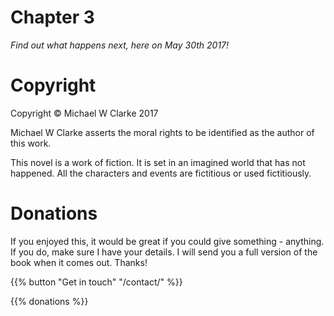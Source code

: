
# Chapter 3

*Find out what happens next, here on May 30th 2017!*


# Copyright
Copyright © Michael W Clarke 2017

Michael W Clarke asserts the moral rights to be identified as the author of this work.

This novel is a work of fiction. It is set in an imagined world that has not happened. All the characters and events are fictitious or used fictitiously.

# Donations

If you enjoyed this, it would be great if you could give something - anything. If you do, make sure I have your details. I will send you a full version of the book when it comes out. Thanks!

{{% button "Get in touch" "/contact/" %}}

{{% donations %}}